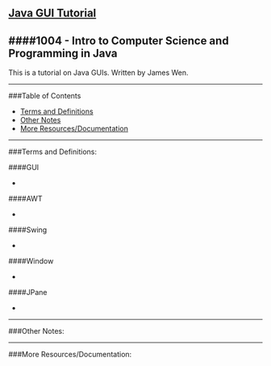 [Java GUI Tutorial](https://github.com/RochesterinNYC/1004-Java-GUI-Tutorial)
---
####1004 - Intro to Computer Science and Programming in Java
-------

This is a tutorial on Java GUIs. Written by James Wen.

-------

###Table of Contents

- [Terms and Definitions](#terms)
- [Other Notes](#other)
- [More Resources/Documentation](#docs)

-------

<a name="terms"></a>

###Terms and Definitions:

####GUI

- 

####AWT

- 

####Swing

- 

####Window

- 

####JPane

- 

------

<a name="other"></a>

###Other Notes:

------

<a name="docs"></a>

###More Resources/Documentation:
